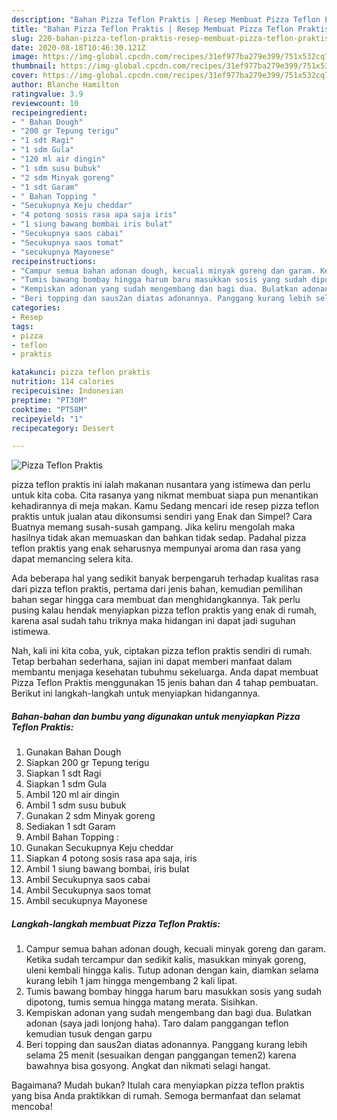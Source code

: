 ```yaml
---
description: "Bahan Pizza Teflon Praktis | Resep Membuat Pizza Teflon Praktis Yang Paling Enak"
title: "Bahan Pizza Teflon Praktis | Resep Membuat Pizza Teflon Praktis Yang Paling Enak"
slug: 220-bahan-pizza-teflon-praktis-resep-membuat-pizza-teflon-praktis-yang-paling-enak
date: 2020-08-18T10:46:30.121Z
image: https://img-global.cpcdn.com/recipes/31ef977ba279e399/751x532cq70/pizza-teflon-praktis-foto-resep-utama.jpg
thumbnail: https://img-global.cpcdn.com/recipes/31ef977ba279e399/751x532cq70/pizza-teflon-praktis-foto-resep-utama.jpg
cover: https://img-global.cpcdn.com/recipes/31ef977ba279e399/751x532cq70/pizza-teflon-praktis-foto-resep-utama.jpg
author: Blanche Hamilton
ratingvalue: 3.9
reviewcount: 10
recipeingredient:
- " Bahan Dough"
- "200 gr Tepung terigu"
- "1 sdt Ragi"
- "1 sdm Gula"
- "120 ml air dingin"
- "1 sdm susu bubuk"
- "2 sdm Minyak goreng"
- "1 sdt Garam"
- " Bahan Topping "
- "Secukupnya Keju cheddar"
- "4 potong sosis rasa apa saja iris"
- "1 siung bawang bombai iris bulat"
- "Secukupnya saos cabai"
- "Secukupnya saos tomat"
- "secukupnya Mayonese"
recipeinstructions:
- "Campur semua bahan adonan dough, kecuali minyak goreng dan garam. Ketika sudah tercampur dan sedikit kalis, masukkan minyak goreng, uleni kembali hingga kalis. Tutup adonan dengan kain, diamkan selama kurang lebih 1 jam hingga mengembang 2 kali lipat."
- "Tumis bawang bombay hingga harum baru masukkan sosis yang sudah dipotong, tumis semua hingga matang merata. Sisihkan."
- "Kempiskan adonan yang sudah mengembang dan bagi dua. Bulatkan adonan (saya jadi lonjong haha). Taro dalam panggangan teflon kemudian tusuk dengan garpu"
- "Beri topping dan saus2an diatas adonannya. Panggang kurang lebih selama 25 menit (sesuaikan dengan panggangan temen2) karena bawahnya bisa gosyong. Angkat dan nikmati selagi hangat."
categories:
- Resep
tags:
- pizza
- teflon
- praktis

katakunci: pizza teflon praktis 
nutrition: 114 calories
recipecuisine: Indonesian
preptime: "PT30M"
cooktime: "PT58M"
recipeyield: "1"
recipecategory: Dessert

---
```



![Pizza Teflon Praktis](https://img-global.cpcdn.com/recipes/31ef977ba279e399/751x532cq70/pizza-teflon-praktis-foto-resep-utama.jpg)


pizza teflon praktis ini ialah makanan nusantara yang istimewa dan perlu untuk kita coba. Cita rasanya yang nikmat membuat siapa pun menantikan kehadirannya di meja makan.
Kamu Sedang mencari ide resep pizza teflon praktis untuk jualan atau dikonsumsi sendiri yang Enak dan Simpel? Cara Buatnya memang susah-susah gampang. Jika keliru mengolah maka hasilnya tidak akan memuaskan dan bahkan tidak sedap. Padahal pizza teflon praktis yang enak seharusnya mempunyai aroma dan rasa yang dapat memancing selera kita.



Ada beberapa hal yang sedikit banyak berpengaruh terhadap kualitas rasa dari pizza teflon praktis, pertama dari jenis bahan, kemudian pemilihan bahan segar hingga cara membuat dan menghidangkannya. Tak perlu pusing kalau hendak menyiapkan pizza teflon praktis yang enak di rumah, karena asal sudah tahu triknya maka hidangan ini dapat jadi suguhan istimewa.


Nah, kali ini kita coba, yuk, ciptakan pizza teflon praktis sendiri di rumah. Tetap berbahan sederhana, sajian ini dapat memberi manfaat dalam membantu menjaga kesehatan tubuhmu sekeluarga. Anda dapat membuat Pizza Teflon Praktis menggunakan 15 jenis bahan dan 4 tahap pembuatan. Berikut ini langkah-langkah untuk menyiapkan hidangannya.

<!--inarticleads1-->

##### Bahan-bahan dan bumbu yang digunakan untuk menyiapkan Pizza Teflon Praktis:

1. Gunakan  Bahan Dough
1. Siapkan 200 gr Tepung terigu
1. Siapkan 1 sdt Ragi
1. Siapkan 1 sdm Gula
1. Ambil 120 ml air dingin
1. Ambil 1 sdm susu bubuk
1. Gunakan 2 sdm Minyak goreng
1. Sediakan 1 sdt Garam
1. Ambil  Bahan Topping :
1. Gunakan Secukupnya Keju cheddar
1. Siapkan 4 potong sosis rasa apa saja, iris
1. Ambil 1 siung bawang bombai, iris bulat
1. Ambil Secukupnya saos cabai
1. Ambil Secukupnya saos tomat
1. Ambil secukupnya Mayonese




<!--inarticleads2-->

##### Langkah-langkah membuat Pizza Teflon Praktis:

1. Campur semua bahan adonan dough, kecuali minyak goreng dan garam. Ketika sudah tercampur dan sedikit kalis, masukkan minyak goreng, uleni kembali hingga kalis. Tutup adonan dengan kain, diamkan selama kurang lebih 1 jam hingga mengembang 2 kali lipat.
1. Tumis bawang bombay hingga harum baru masukkan sosis yang sudah dipotong, tumis semua hingga matang merata. Sisihkan.
1. Kempiskan adonan yang sudah mengembang dan bagi dua. Bulatkan adonan (saya jadi lonjong haha). Taro dalam panggangan teflon kemudian tusuk dengan garpu
1. Beri topping dan saus2an diatas adonannya. Panggang kurang lebih selama 25 menit (sesuaikan dengan panggangan temen2) karena bawahnya bisa gosyong. Angkat dan nikmati selagi hangat.




Bagaimana? Mudah bukan? Itulah cara menyiapkan pizza teflon praktis yang bisa Anda praktikkan di rumah. Semoga bermanfaat dan selamat mencoba!
